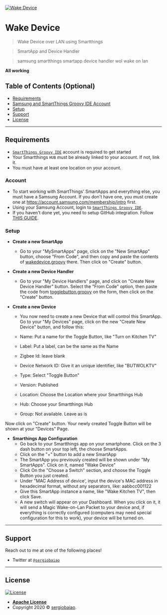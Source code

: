 <a href="https://github.com/sergiobaiao/SmartThingsPublic/blob/master/wakedevice/"><img src="https://github.com/sergiobaiao/SmartThingsPublic/blob/master/wakedevice/wakebutton512.png" title="Wake Device" alt="Wake Device"></a>




# Wake Device

> Wake Device over LAN using Smartthings

> SmartApp and Device Handler

> samsung smartthings smartapp device handler wol wake on lan

**All working**

## Table of Contents (Optional)



- [Requirements](#requeriments)
- [Samsung and SmartThings Groovy IDE Account](#account)
- [Setup](#setup)
- [Support](#support)
- [License](#license)


---

## Requirements

- <a href="https://graph.api.smartthings.com/" target="_blank">`SmartThings Groovy IDE`</a> account is required to get started
- Your Smartthings `HUB` must be already linked to your account. If not, link it.
- You must have at least one location on your account. 

### Account

- To start working with SmartThings' SmartApps and everything else, you must have a Samsung Account. If you don't have one, you must create one at https://account.samsung.com/membership/intro first.
- Using your Samsung Account, login to <a href="https://graph.api.smartthings.com/" target="_blank">`SmartThings Groovy IDE`</a>. 
- If you haven't done yet, you need to setup GitHub integration. Follow <a href="https://docs.smartthings.com/en/latest/tools-and-ide/github-integration.html?highlight=github" target="_blank">THIS GUIDE</a>.

### Setup

- **Create a new SmartApp**
	- Go to your "MySmartApps" page, click on the "New SmartApp" button, choose "From Code", and then copy and paste
the contents of <a href="https://raw.githubusercontent.com/sergiobaiao/SmartThingsPublic/master/wakedevice/wakedevice.groovy" target="_blank">wakedevice.groovy</a> there. Then click on "Create" button.


- **Create a new Device Handler**
	- Go to your "My Device Handlers" page, and click on "Create New Device Handler" button. Select the "From Code" option, 
then paste the code from <a href="https://raw.githubusercontent.com/sergiobaiao/SmartThingsPublic/master/wakedevice/togglebutton.groovy" target="_blank">togglebutton.groovy</a> on the form, then click on the "Create" button.

- **Create a new Device**
	- You now need to create a new Device that will control this SmartApp. Go to your "My Devices" page, click on the new "Create New Device" button, and follow this:

	- Name: Put a name for the Toggle Button, like "Turn on Kitchen TV"
	- Label: Put a label, can be the same as the Name
	- Zigbee Id: leave blank
	- Device Network ID: Give it an unique identifier, like "BUTWOLKTV"
	- Type: Select "Toggle Button"
	- Version: Published
	- Location: Choose the Location where your Smartthings Hub 
	- Hub: Choose your Smartthings Hub
	- Group: Not available. Leave as is

Now click on "Create" button. Your newly created Toggle Button will be shown at your "Devices" Page.

- **Smarthings App Configuration**
	- Go back to your Smartthings app on your smartphone. Click on the 3 dash button on your top left, the choose SmartApps.
	- Click on the "+" button to add a new SmartApp
	- The SmartApp you previously created will be shown under "My SmartApps". Click on it, named "Wake Device"
	- Click On the "Choose a Switch" section, and choose the Toggle Button you just created.
	- Under "MAC Address of device', input the device's MAC address in hexadecimal format, without any separators, like: aabbcc001122
	- Give this SmartApp instance a name, like "Wake Kitchen TV", then click Save.
	- A new switch will appear on your Dashboard. When you click on it, it will send a Magic Wake-on-Lan Packet to your device and, if everything is correctly configured (computers may need special configuration for this to work), your device will be turned on.

---

## Support

Reach out to me at one of the following places!

- Twitter at <a href="http://twitter.com/sergiobaiao" target="_blank">`@sergiobaiao`</a>

---

## License

[![License](http://img.shields.io/:license-Apache-blue.svg?style=flat-square)](http://www.apache.org/licenses/LICENSE-2.0)

- **[Apache License](http://www.apache.org/licenses/LICENSE-2.0)**
- Copyright 2020 © <a href="http://twitter.com/sergiobaiao" target="_blank">sergiobaiao</a>.
